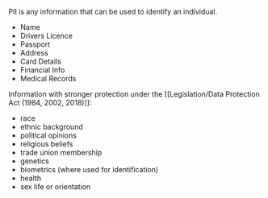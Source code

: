 PII is any information that can be used to identify an individual.
- Name
- Drivers Licence
- Passport
- Address
- Card Details
- Financial Info
- Medical Records

Information with stronger protection under the [[Legislation/Data Protection Act (1984, 2002, 2018)]]:
-   race
-   ethnic background
-   political opinions
-   religious beliefs
-   trade union membership
-   genetics
-   biometrics (where used for identification)
-   health
-   sex life or orientation